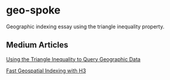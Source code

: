 # geo-spoke
Geographic indexing essay using the triangle inequality property.

## Medium Articles
[Using the Triangle Inequality to Query Geographic Data](https://medium.com/iotransportation/using-the-triangle-inequality-to-query-geographic-data-7148a1b103a0)

[Fast Geospatial Indexing with H3](https://towardsdatascience.com/fast-geospatial-indexing-with-h3-90e862482585?source=friends_link&sk=fab107b4eb100d1265149735f1db55e2)


